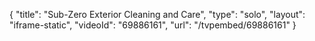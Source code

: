 {
    "title": "Sub-Zero Exterior Cleaning and Care",
    "type": "solo",
    "layout": "iframe-static",
    "videoId": "69886161",
    "url": "\/tvpembed\/69886161"
}